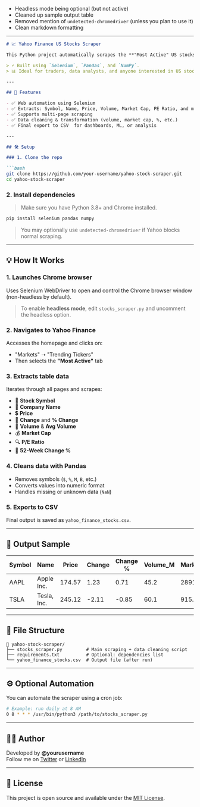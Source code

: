 
- Headless mode being optional (but not active)
- Cleaned up sample output table
- Removed mention of `undetected-chromedriver` (unless you plan to use it)
- Clean markdown formatting

---

```markdown
# 📈 Yahoo Finance US Stocks Scraper

This Python project automatically scrapes the **"Most Active" US stocks** from [Yahoo Finance](https://finance.yahoo.com/), processes the data, and saves it in a clean CSV format for analysis.

> ⚡ Built using `Selenium`, `Pandas`, and `NumPy`.  
> 📊 Ideal for traders, data analysts, and anyone interested in US stock market activity.

---

## 🚀 Features

- ✅ Web automation using Selenium
- ✅ Extracts: Symbol, Name, Price, Volume, Market Cap, PE Ratio, and more
- ✅ Supports multi-page scraping
- ✅ Data cleaning & transformation (volume, market cap, %, etc.)
- ✅ Final export to CSV  for dashboards, ML, or analysis

---

## 🛠️ Setup

### 1. Clone the repo

```bash
git clone https://github.com/your-username/yahoo-stock-scraper.git
cd yahoo-stock-scraper
```

### 2. Install dependencies

> Make sure you have Python 3.8+ and Chrome installed.

```bash
pip install selenium pandas numpy
```

> You may optionally use `undetected-chromedriver` if Yahoo blocks normal scraping.

---

## 💡 How It Works

### 1. Launches Chrome browser
Uses Selenium WebDriver to open and control the Chrome browser window (non-headless by default).

> To enable **headless mode**, edit `stocks_scraper.py` and uncomment the headless option.

### 2. Navigates to Yahoo Finance
Accesses the homepage and clicks on:
- "Markets" ➝ "Trending Tickers"
- Then selects the **"Most Active"** tab

### 3. Extracts table data
Iterates through all pages and scrapes:
- 📌 **Stock Symbol**
- 💼 **Company Name**
- 💲 **Price**
- 🔁 **Change** and **% Change**
- 🔄 **Volume** & **Avg Volume**
- 💰 **Market Cap**
- 🔍 **P/E Ratio**
- 📆 **52-Week Change %**

### 4. Cleans data with Pandas
- Removes symbols (`$`, `%`, `M`, `B`, etc.)
- Converts values into numeric format
- Handles missing or unknown data (`NaN`)

### 5. Exports to CSV
Final output is saved as `yahoo_finance_stocks.csv`.

---

## 📂 Output Sample

| Symbol | Name        | Price | Change | Change % | Volume_M | Market_Cap_B | PE_Ratio | 52_WK_Change % |
|--------|-------------|--------|--------|-----------|----------|---------------|----------|----------------|
| AAPL   | Apple Inc.  | 174.57 | 1.23   | 0.71      | 45.2     | 2891.5        | 30.4     | 15.6           |
| TSLA   | Tesla, Inc. | 245.12 | -2.11  | -0.85     | 60.1     | 915.3         | 75.2     | -12.4          |

---

## 📎 File Structure

```text
📁 yahoo-stock-scraper/
├── stocks_scraper.py         # Main scraping + data cleaning script
├── requirements.txt          # Optional: dependencies list
└── yahoo_finance_stocks.csv  # Output file (after run)
```

---

## ⚙️ Optional Automation

You can automate the scraper using a cron job:

```bash
# Example: run daily at 8 AM
0 8 * * * /usr/bin/python3 /path/to/stocks_scraper.py
```

---

## 👨‍💻 Author

Developed by **@yourusername**  
Follow me on [Twitter](https://x.com/0xDavid_xyz) or [LinkedIn](https://www.linkedin.com/in/atul-yadav-112063294/)

---

## 📜 License

This project is open source and available under the [MIT License](LICENSE).
```
